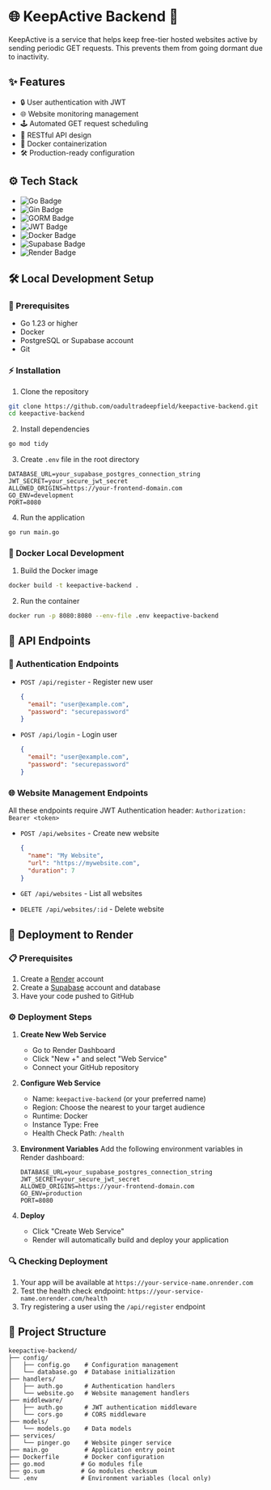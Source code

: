 # 🌐 KeepActive Backend 🚀

KeepActive is a service that helps keep free-tier hosted websites active by sending periodic GET requests. This prevents them from going dormant due to inactivity.

## ✨ Features

- 🔒 User authentication with JWT
- 🌐 Website monitoring management
- 🕹️ Automated GET request scheduling
- 📡 RESTful API design
- 🐳 Docker containerization
- 🛠️ Production-ready configuration

## ⚙️ Tech Stack

- ![Go Badge](https://img.shields.io/badge/Go-1.23-00ADD8?logo=go&logoColor=white)
- ![Gin Badge](https://img.shields.io/badge/Gin-Framework-3E921D?logo=go&logoColor=white)
- ![GORM Badge](https://img.shields.io/badge/GORM-PostgreSQL-4E5F55?logo=postgresql&logoColor=white)
- ![JWT Badge](https://img.shields.io/badge/JWT-Authentication-FFB700?logo=json-web-tokens&logoColor=white)
- ![Docker Badge](https://img.shields.io/badge/Docker-Containerization-2496ED?logo=docker&logoColor=white)
- ![Supabase Badge](https://img.shields.io/badge/Supabase-Database-2F7B2B?logo=supabase&logoColor=white)
- ![Render Badge](https://img.shields.io/badge/Render-Deployment-10A0F0?logo=render&logoColor=white)

## 🛠️ Local Development Setup

### 📝 Prerequisites

- Go 1.23 or higher
- Docker
- PostgreSQL or Supabase account
- Git

### ⚡ Installation

1. Clone the repository

```bash
git clone https://github.com/oadultradeepfield/keepactive-backend.git
cd keepactive-backend
```

2. Install dependencies

```bash
go mod tidy
```

3. Create `.env` file in the root directory

```env
DATABASE_URL=your_supabase_postgres_connection_string
JWT_SECRET=your_secure_jwt_secret
ALLOWED_ORIGINS=https://your-frontend-domain.com
GO_ENV=development
PORT=8080
```

4. Run the application

```bash
go run main.go
```

### 🐋 Docker Local Development

1. Build the Docker image

```bash
docker build -t keepactive-backend .
```

2. Run the container

```bash
docker run -p 8080:8080 --env-file .env keepactive-backend
```

## 📡 API Endpoints

### 🔐 Authentication Endpoints

- `POST /api/register` - Register new user

  ```json
  {
    "email": "user@example.com",
    "password": "securepassword"
  }
  ```

- `POST /api/login` - Login user
  ```json
  {
    "email": "user@example.com",
    "password": "securepassword"
  }
  ```

### 🌐 Website Management Endpoints

All these endpoints require JWT Authentication header: `Authorization: Bearer <token>`

- `POST /api/websites` - Create new website

  ```json
  {
    "name": "My Website",
    "url": "https://mywebsite.com",
    "duration": 7
  }
  ```

- `GET /api/websites` - List all websites

- `DELETE /api/websites/:id` - Delete website

## 🚀 Deployment to Render

### 📋 Prerequisites

1. Create a [Render](https://render.com) account
2. Create a [Supabase](https://supabase.com) account and database
3. Have your code pushed to GitHub

### ⚙️ Deployment Steps

1. **Create New Web Service**

   - Go to Render Dashboard
   - Click "New +" and select "Web Service"
   - Connect your GitHub repository

2. **Configure Web Service**

   - Name: `keepactive-backend` (or your preferred name)
   - Region: Choose the nearest to your target audience
   - Runtime: Docker
   - Instance Type: Free
   - Health Check Path: `/health`

3. **Environment Variables**
   Add the following environment variables in Render dashboard:

   ```
   DATABASE_URL=your_supabase_postgres_connection_string
   JWT_SECRET=your_secure_jwt_secret
   ALLOWED_ORIGINS=https://your-frontend-domain.com
   GO_ENV=production
   PORT=8080
   ```

4. **Deploy**
   - Click "Create Web Service"
   - Render will automatically build and deploy your application

### 🔍 Checking Deployment

1. Your app will be available at `https://your-service-name.onrender.com`
2. Test the health check endpoint: `https://your-service-name.onrender.com/health`
3. Try registering a user using the `/api/register` endpoint

## 📂 Project Structure

```
keepactive-backend/
├── config/
│   ├── config.go    # Configuration management
│   └── database.go  # Database initialization
├── handlers/
│   ├── auth.go      # Authentication handlers
│   └── website.go   # Website management handlers
├── middleware/
│   ├── auth.go      # JWT authentication middleware
│   └── cors.go      # CORS middleware
├── models/
│   └── models.go    # Data models
├── services/
│   └── pinger.go    # Website pinger service
├── main.go          # Application entry point
├── Dockerfile       # Docker configuration
├── go.mod          # Go modules file
├── go.sum          # Go modules checksum
└── .env            # Environment variables (local only)
```
